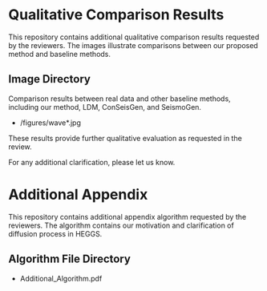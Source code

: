 # Qualitative Comparison Results

This repository contains additional qualitative comparison results requested by the reviewers. The images illustrate comparisons between our proposed method and baseline methods.

## Image Directory
Comparison results between real data and other baseline methods, including our method, LDM, ConSeisGen, and SeismoGen.
- /figures/wave*.jpg


These results provide further qualitative evaluation as requested in the review.

For any additional clarification, please let us know.

# Additional Appendix

This repository contains additional appendix algorithm requested by the reviewers. The algorithm contains our motivation and clarification of diffusion process in HEGGS.

## Algorithm File Directory
- Additional_Algorithm.pdf
